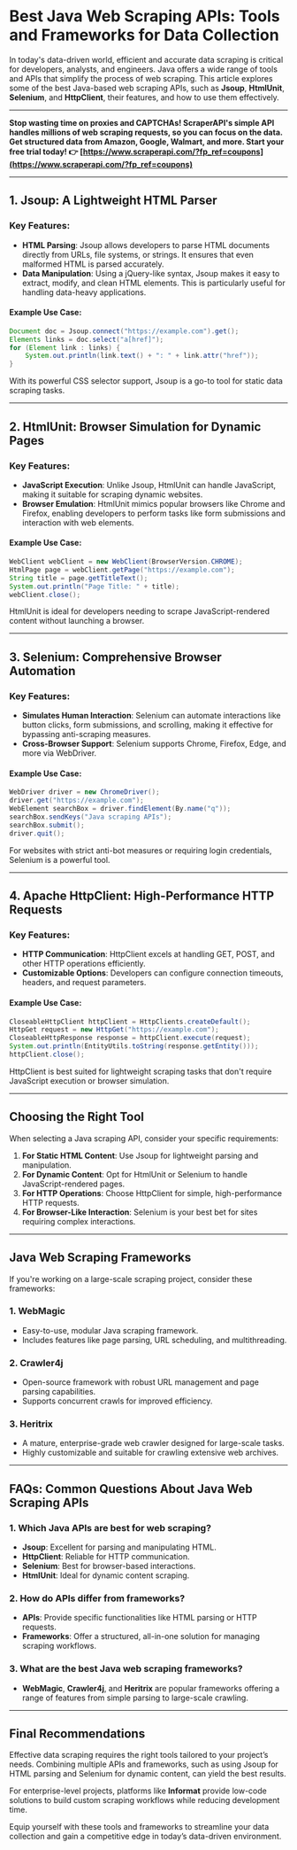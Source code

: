 
# Best Java Web Scraping APIs: Tools and Frameworks for Data Collection

In today's data-driven world, efficient and accurate data scraping is critical for developers, analysts, and engineers. Java offers a wide range of tools and APIs that simplify the process of web scraping. This article explores some of the best Java-based web scraping APIs, such as **Jsoup**, **HtmlUnit**, **Selenium**, and **HttpClient**, their features, and how to use them effectively.

---

**Stop wasting time on proxies and CAPTCHAs! ScraperAPI's simple API handles millions of web scraping requests, so you can focus on the data. Get structured data from Amazon, Google, Walmart, and more. Start your free trial today! 👉 [https://www.scraperapi.com/?fp_ref=coupons](https://www.scraperapi.com/?fp_ref=coupons)**

---

## **1. Jsoup: A Lightweight HTML Parser**

### Key Features:
- **HTML Parsing**: Jsoup allows developers to parse HTML documents directly from URLs, file systems, or strings. It ensures that even malformed HTML is parsed accurately.
- **Data Manipulation**: Using a jQuery-like syntax, Jsoup makes it easy to extract, modify, and clean HTML elements. This is particularly useful for handling data-heavy applications.

#### Example Use Case:
```java
Document doc = Jsoup.connect("https://example.com").get();
Elements links = doc.select("a[href]");
for (Element link : links) {
    System.out.println(link.text() + ": " + link.attr("href"));
}
```
With its powerful CSS selector support, Jsoup is a go-to tool for static data scraping tasks.

---

## **2. HtmlUnit: Browser Simulation for Dynamic Pages**

### Key Features:
- **JavaScript Execution**: Unlike Jsoup, HtmlUnit can handle JavaScript, making it suitable for scraping dynamic websites.
- **Browser Emulation**: HtmlUnit mimics popular browsers like Chrome and Firefox, enabling developers to perform tasks like form submissions and interaction with web elements.

#### Example Use Case:
```java
WebClient webClient = new WebClient(BrowserVersion.CHROME);
HtmlPage page = webClient.getPage("https://example.com");
String title = page.getTitleText();
System.out.println("Page Title: " + title);
webClient.close();
```
HtmlUnit is ideal for developers needing to scrape JavaScript-rendered content without launching a browser.

---

## **3. Selenium: Comprehensive Browser Automation**

### Key Features:
- **Simulates Human Interaction**: Selenium can automate interactions like button clicks, form submissions, and scrolling, making it effective for bypassing anti-scraping measures.
- **Cross-Browser Support**: Selenium supports Chrome, Firefox, Edge, and more via WebDriver.

#### Example Use Case:
```java
WebDriver driver = new ChromeDriver();
driver.get("https://example.com");
WebElement searchBox = driver.findElement(By.name("q"));
searchBox.sendKeys("Java scraping APIs");
searchBox.submit();
driver.quit();
```
For websites with strict anti-bot measures or requiring login credentials, Selenium is a powerful tool.

---

## **4. Apache HttpClient: High-Performance HTTP Requests**

### Key Features:
- **HTTP Communication**: HttpClient excels at handling GET, POST, and other HTTP operations efficiently.
- **Customizable Options**: Developers can configure connection timeouts, headers, and request parameters.

#### Example Use Case:
```java
CloseableHttpClient httpClient = HttpClients.createDefault();
HttpGet request = new HttpGet("https://example.com");
CloseableHttpResponse response = httpClient.execute(request);
System.out.println(EntityUtils.toString(response.getEntity()));
httpClient.close();
```
HttpClient is best suited for lightweight scraping tasks that don't require JavaScript execution or browser simulation.

---

## **Choosing the Right Tool**

When selecting a Java scraping API, consider your specific requirements:

1. **For Static HTML Content**: Use Jsoup for lightweight parsing and manipulation.
2. **For Dynamic Content**: Opt for HtmlUnit or Selenium to handle JavaScript-rendered pages.
3. **For HTTP Operations**: Choose HttpClient for simple, high-performance HTTP requests.
4. **For Browser-Like Interaction**: Selenium is your best bet for sites requiring complex interactions.

---

## **Java Web Scraping Frameworks**

If you're working on a large-scale scraping project, consider these frameworks:

### **1. WebMagic**
- Easy-to-use, modular Java scraping framework.
- Includes features like page parsing, URL scheduling, and multithreading.

### **2. Crawler4j**
- Open-source framework with robust URL management and page parsing capabilities.
- Supports concurrent crawls for improved efficiency.

### **3. Heritrix**
- A mature, enterprise-grade web crawler designed for large-scale tasks.
- Highly customizable and suitable for crawling extensive web archives.

---

## **FAQs: Common Questions About Java Web Scraping APIs**

### **1. Which Java APIs are best for web scraping?**
- **Jsoup**: Excellent for parsing and manipulating HTML.
- **HttpClient**: Reliable for HTTP communication.
- **Selenium**: Best for browser-based interactions.
- **HtmlUnit**: Ideal for dynamic content scraping.

### **2. How do APIs differ from frameworks?**
- **APIs**: Provide specific functionalities like HTML parsing or HTTP requests.
- **Frameworks**: Offer a structured, all-in-one solution for managing scraping workflows.

### **3. What are the best Java web scraping frameworks?**
- **WebMagic**, **Crawler4j**, and **Heritrix** are popular frameworks offering a range of features from simple parsing to large-scale crawling.

---

## **Final Recommendations**

Effective data scraping requires the right tools tailored to your project’s needs. Combining multiple APIs and frameworks, such as using Jsoup for HTML parsing and Selenium for dynamic content, can yield the best results.

For enterprise-level projects, platforms like **Informat** provide low-code solutions to build custom scraping workflows while reducing development time. 

Equip yourself with these tools and frameworks to streamline your data collection and gain a competitive edge in today’s data-driven environment.
